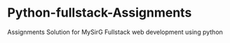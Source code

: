 # Python-fullstack-Assignments
Assignments Solution for MySirG Fullstack web development using python
